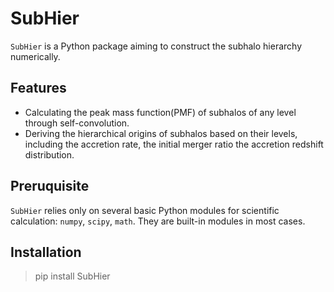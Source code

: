 # SubHier
`SubHier` is a Python package aiming to construct the subhalo hierarchy numerically.

## Features
- Calculating the peak mass function(PMF) of subhalos of any level through self-convolution.
- Deriving the hierarchical origins of subhalos based on their levels, including the accretion rate, the initial merger ratio
  the accretion redshift distribution.
## Preruquisite
`SubHier` relies only on several basic Python modules for scientific calculation:  `numpy`, `scipy`, `math`. They are built-in modules in most cases.

## Installation
> pip install SubHier

